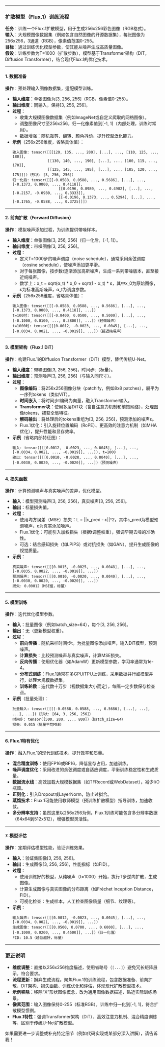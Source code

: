 
---

### 扩散模型（Flux.1）训练流程

**任务**：训练一个Flux.1扩散模型，用于生成256x256彩色图像（RGB格式）。  
**输入**：大规模图像数据集（例如包含自然图像的开源数据集），每张图像为256x256，3通道（RGB），像素值范围0-255。  
**目标**：通过训练优化模型参数，使其能从噪声生成高质量图像。  
**假设**：训练步数为T=1000（扩散步数），模型基于Transformer架构（DiT，Diffusion Transformer），结合现代Flux.1的优化技术。

---

#### 1. 数据准备
**操作**：预处理输入图像数据集，适配模型训练。  
- **输入维度**：单张图像为[3, 256, 256]（RGB，像素值0-255）。  
- **输出维度**：同输入，保持[3, 256, 256]。  
- **过程**：  
  - 收集大规模图像数据集（例如ImageNet或自定义爬取的网络图像）。  
  - 调整图像尺寸至256x256，归一化像素值到[-1, 1]（内部处理，训练时常用）。  
  - 数据增强：随机裁剪、翻转、颜色抖动，提升模型泛化能力。  
- **示例**（256x256维度，省略具体值）：  
  ```
  输入图像: tensor([[[120, 135, ..., 200], [...], ..., [110, 125, ..., 180]], 
                  [[130, 140, ..., 190], [...], ..., [100, 115, ..., 170]], 
                  [[125, 145, ..., 195], [...], ..., [105, 120, ..., 175]]])（形状: [3, 256, 256]）
  归一化后: tensor([[[-0.0588, 0.0588, ..., 0.5686], [...], ..., [-0.1373, 0.0000, ..., 0.4118]], 
                       [[0.0196, 0.0980, ..., 0.4902], [...], ..., [-0.2157, -0.0980, ..., 0.3333]], 
                       [[-0.0196, 0.1373, ..., 0.5294], [...], ..., [-0.1765, -0.0588, ..., 0.3725]]])
  ```

---

#### 2. 前向扩散（Forward Diffusion）
**操作**：模拟噪声添加过程，为训练提供带噪样本。  
- **输入维度**：单张图像[3, 256, 256]（归一化后，[-1, 1]）。  
- **输出维度**：带噪图像[3, 256, 256]。  
- **过程**：  
  - 定义T=1000步的噪声调度（noise schedule），通常采用余弦调度（cosine schedule），使噪声添加更平滑。  
  - 对于每张图像，按步数t逐渐添加高斯噪声，生成一系列带噪版本，直至接近纯噪声。  
  - 数学上：x_t = sqrt(α_t) * x_0 + sqrt(1 - α_t) * ε，其中x_0为原始图像，ε为标准高斯噪声，α_t为调度参数。  
- **示例**（256x256维度，省略具体值）：  
  ```
  输入图像: tensor([[[-0.0588, 0.0588, ..., 0.5686], [...], ..., [-0.1373, 0.0000, ..., 0.4118]], ...])
  t=100时: tensor([[[-0.0400, 0.0500, ..., 0.5000], [...], ..., [-0.1000, 0.0100, ..., 0.3800]], ...])（轻微噪声）
  t=1000时: tensor([[[0.0012, -0.0023, ..., 0.0045], [...], ..., [-0.0034, 0.0021, ..., -0.0019]], ...])（接近纯噪声）
  ```

---

#### 3. 模型架构（Flux.1 DiT）
**操作**：构建Flux.1的Diffusion Transformer（DiT）模型，替代传统U-Net。  
- **输入维度**：带噪图像[3, 256, 256]，时间步t（标量）。  
- **输出维度**：预测噪声[3, 256, 256]（与输入同尺寸）。  
- **过程**：  
  - **图像编码**：将256x256图像分块（patchify，例如8x8 patches），展平为一序列tokens（类似ViT）。  
  - **时间嵌入**：将时间步t编码为向量，融入Transformer输入。  
  - **Transformer块**：使用多层DiT块（含自注意力机制和前馈网络），处理图像tokens，捕获全局特征。  
  - **解码输出**：将处理后的tokens重组为[3, 256, 256]，预测添加的噪声ε。  
  - Flux.1优化：引入旋转位置编码（RoPE）、更高效的注意力机制（如MHA优化），提升性能和显存效率。  
- **示例**（省略内部特征图）：  
  ```
  输入: tensor([[[0.0012, -0.0023, ..., 0.0045], [...], ..., [-0.0034, 0.0021, ..., -0.0019]], ...]), t=1000
  输出: tensor([[[0.0010, -0.0020, ..., 0.0040], [...], ..., [-0.0030, 0.0020, ..., -0.0020]], ...])（预测噪声）
  ```

---

#### 4. 损失函数
**操作**：计算预测噪声与真实噪声的差异，优化模型。  
- **输入**：模型预测噪声[3, 256, 256]，真实噪声[3, 256, 256]。  
- **输出**：标量损失值。  
- **过程**：  
  - 使用均方误差（MSE）损失：L = ||ε_pred - ε||^2，其中ε_pred为模型预测噪声，ε为真实添加噪声。  
  - Flux.1优化：可能引入加权损失（根据t调整权重），强调早期去噪的准确性。  
  - 可选：结合感知损失（如LPIPS）或对抗损失（如GAN），提升生成图像的视觉质量。  
- **示例**：  
  ```
  真实噪声: tensor([[[0.0015, -0.0025, ..., 0.0048], [...], ..., [-0.0035, 0.0022, ..., -0.0018]], ...])
  预测噪声: tensor([[[0.0010, -0.0020, ..., 0.0040], [...], ..., [-0.0030, 0.0020, ..., -0.0020]], ...])
  损失: 0.00012（MSE值，标量）
  ```

---

#### 5. 模型训练
**操作**：迭代优化模型参数。  
- **输入**：批量图像（例如batch_size=64），每个[3, 256, 256]。  
- **输出**：无（更新模型权重）。  
- **过程**：  
  - **前向传播**：随机采样时间步t，为批量图像添加噪声，输入DiT模型，预测噪声。  
  - **计算损失**：比较预测噪声与真实噪声，计算MSE损失。  
  - **反向传播**：使用优化器（如AdamW）更新模型参数，学习率通常为1e-4。  
  - **分布式训练**：Flux.1通常在多GPU/TPU上训练，采用数据并行或模型并行，处理大规模数据集。  
  - **训练轮数**：迭代数十万步（视数据集大小而定），每隔一定步数保存检查点。  
- **示例**（批量处理）：  
  ```
  批量输入: tensor([[[[-0.0588, 0.0588, ..., 0.5686], [...], ...], ...], ...])（形状: [64, 3, 256, 256]）
  时间步: tensor([500, 200, ..., 800])（batch_size=64）
  损失: 0.015（批量平均MSE）
  ```

---

#### 6. Flux.1特有优化
**操作**：融入Flux.1的现代训练技术，提升效率和质量。  
- **混合精度训练**：使用FP16或BF16，降低显存占用，加速训练。  
- **噪声调度优化**：采用改进的余弦调度或自适应调度，平衡训练稳定性和生成质量。  
- **数据流水线**：高效加载大规模数据集（如TFRecord或WebDataset），减少I/O瓶颈。  
- **正则化**：引入Dropout或LayerNorm，防止过拟合。  
- **蒸馏技术**：Flux.1可能使用教师模型（预训练扩散模型）指导训练，加速收敛。  
- **多分辨率支持**：虽然这里以256x256为例，Flux.1训练可能包含多分辨率数据（64x64到512x512），增强模型灵活性。  

---

#### 7. 模型评估
**操作**：定期评估模型性能，验证训练效果。  
- **输入**：验证集图像[3, 256, 256]。  
- **输出**：生成图像[3, 256, 256]，性能指标（如FID）。  
- **过程**：  
  - 使用训练好的模型，从纯噪声（t=1000）开始，执行T步逆向扩散，生成图像。  
  - 计算生成图像与真实图像的分布距离（如Fréchet Inception Distance，FID）。  
  - 可视化检查：生成样本，人工检查图像质量（细节、纹理等）。  
- **示例**：  
  ```
  输入噪声: tensor([[[0.0012, -0.0023, ..., 0.0045], [...], ..., [-0.0034, 0.0021, ..., -0.0019]], ...])
  生成图像: tensor([[[0.0500, 0.0700, ..., 0.6000], [...], ..., [-0.1000, 0.0200, ..., 0.4500]], ...])（归一化值）
  FID: 10.5（越低越好，标量）
  ```

---

### 更正说明
- **维度调整**：直接以256x256维度描述，使用省略号（`[...]`）避免冗长矩阵展示，符合要求。  
- **流程更新**：摒弃生成流程，聚焦Flux.1的训练流程，包含数据准备、前向扩散、DiT架构、损失函数、训练优化和评估，体现现代扩散模型技术。  
- **示例移除**：移除“X”形状图像概念，改为通用图像数据描述，贴近实际训练场景。  
- **像素范围**：输入图像保持0-255（标准RGB），训练中归一化到[-1, 1]，符合扩散模型惯例。  
- **Flux.1特性**：强调Transformer架构（DiT）、高效注意力机制、混合精度训练等，区别于传统U-Net扩散模型。  

如果需要进一步调整或补充特定细节（例如代码实现或某部分深入讲解），请告诉我！
